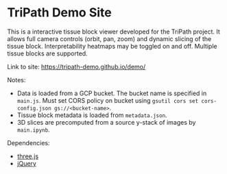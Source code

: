 # TriPath Demo Site

This is a interactive tissue block viewer developed for the TriPath project. It allows full camera controls (orbit, pan, zoom) and dynamic slicing of the tissue block. Interpretability heatmaps may be toggled on and off. Multiple tissue blocks are supported.

Link to site: https://tripath-demo.github.io/demo/

Notes:
- Data is loaded from a GCP bucket. The bucket name is specified in `main.js`. Must set CORS policy on bucket using `gsutil cors set cors-config.json gs://<bucket-name>`.
- Tissue block metadata is loaded from `metadata.json`.
- 3D slices are precomputed from a source y-stack of images by `main.ipynb`.

Dependencies:
- [three.js](https://threejs.org/)
- [jQuery](https://jquery.com/)